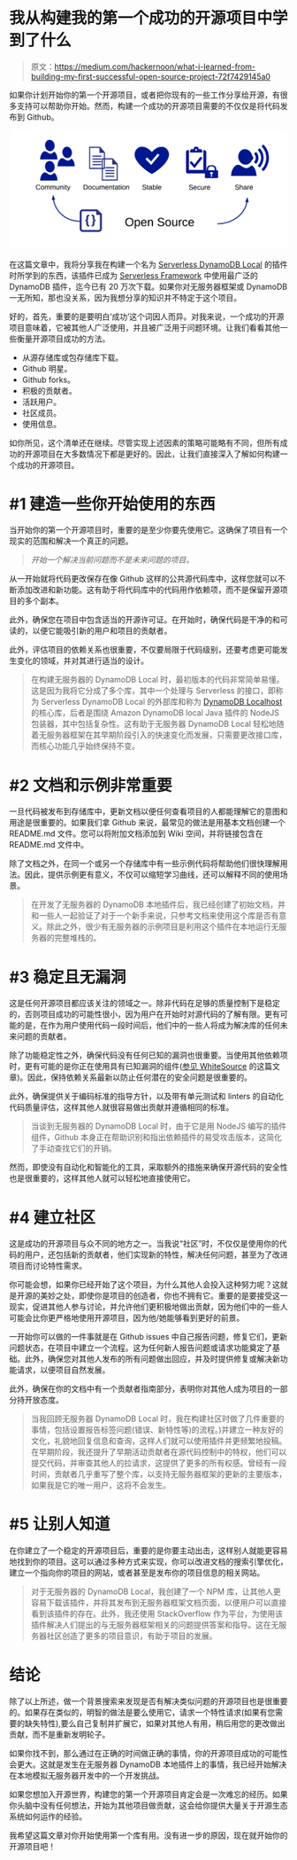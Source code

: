 # 我从构建我的第一个成功的开源项目中学到了什么

> 原文：<https://medium.com/hackernoon/what-i-learned-from-building-my-first-successful-open-source-project-72f7429145a0>

如果你计划开始你的第一个开源项目，或者把你现有的一些工作分享给开源，有很多支持可以帮助你开始。然而，构建一个成功的开源项目需要的不仅仅是将代码发布到 Github。

![](img/551d9b50a7f96fa390a0154ec5c8eefd.png)

在这篇文章中，我将分享我在构建一个名为 [Serverless DynamoDB Local](https://www.npmjs.com/package/serverless-dynamodb-local) 的插件时所学到的东西，该插件已成为 [Serverless Framework](https://serverless.com/) 中使用最广泛的 DynamoDB 插件，迄今已有 20 万次下载。如果你对无服务器框架或 DynamoDB 一无所知，那也没关系，因为我想分享的知识并不特定于这个项目。

好的，首先，重要的是要明白‘成功’这个词因人而异。对我来说，一个成功的开源项目意味着，它被其他人广泛使用，并且被广泛用于问题环境。让我们看看其他一些衡量开源项目成功的方法。

*   从源存储库或包存储库下载。
*   Github 明星。
*   Github forks。
*   积极的贡献者。
*   活跃用户。
*   社区成员。
*   使用信息。

如你所见，这个清单还在继续。尽管实现上述因素的策略可能略有不同，但所有成功的开源项目在大多数情况下都是更好的。因此，让我们直接深入了解如何构建一个成功的开源项目。

# #1 建造一些你开始使用的东西

当开始你的第一个开源项目时，重要的是至少你要先使用它。这确保了项目有一个现实的范围和解决一个真正的问题。

> *开始一个解决当前问题而不是未来问题的项目。*

从一开始就将代码更改保存在像 Github 这样的公共源代码库中，这样您就可以不断添加改进和新功能。这有助于将代码库中的代码用作依赖项，而不是保留开源项目的多个副本。

此外，确保您在项目中包含适当的开源许可证。在开始时，确保代码是干净的和可读的，以便它能吸引新的用户和项目的贡献者。

此外，评估项目的依赖关系也很重要，不仅要局限于代码级别，还要考虑更可能发生变化的领域，并对其进行适当的设计。

> 在构建无服务器的 DynamoDB Local 时，最初版本的代码非常简单易懂。这是因为我将它分成了多个库，其中一个处理与 Serverless 的接口，即称为 Serverless DynamoDB Local 的外部库和称为 [DynamoDB Localhost](https://www.npmjs.com/package/dynamodb-localhost) 的核心库，后者是围绕 Amazon DynamoDB local Java 插件的 NodeJS 包装器，其中包括复杂性。这有助于无服务器 DynamoDB Local 轻松地随着无服务器框架在其早期阶段引入的快速变化而发展，只需要更改接口库，而核心功能几乎始终保持不变。

# #2 文档和示例非常重要

一旦代码被发布到存储库中，更新文档以便任何查看项目的人都能理解它的意图和用途是很重要的。如果我们拿 Github 来说，最常见的做法是用基本文档创建一个 README.md 文件。您可以将附加文档添加到 Wiki 空间，并将链接包含在 README.md 文件中。

除了文档之外，在同一个或另一个存储库中有一些示例代码将帮助他们很快理解用法。因此，提供示例更有意义，不仅可以缩短学习曲线，还可以解释不同的使用场景。

> 在开发了无服务器的 DynamoDB 本地插件后，我已经创建了初始文档，并和一些人一起验证了对于一个新手来说，只参考文档来使用这个库是否有意义。除此之外，很少有无服务器的示例项目是利用这个插件在本地运行无服务器的完整堆栈的。

# #3 稳定且无漏洞

这是任何开源项目都应该关注的领域之一。除非代码在足够的质量控制下是稳定的，否则项目成功的可能性很小，因为用户在开始时对源代码的了解有限。更有可能的是，在作为用户使用代码一段时间后，他们中的一些人将成为解决库的任何未来问题的贡献者。

除了功能稳定性之外，确保代码没有任何已知的漏洞也很重要。当使用其他依赖项时，更有可能的是你正在使用具有已知漏洞的组件([参见 WhiteSource](https://resources.whitesourcesoftware.com/blog-whitesource/owasp-a9-and-why-you-can-t-ignore-it) 的这篇文章)。因此，保持依赖关系最新以防止任何潜在的安全问题是很重要的。

此外，确保提供关于编码标准的指导方针，以及带有单元测试和 linters 的自动化代码质量评估，这样其他人就很容易做出贡献并遵循相同的标准。

> 当谈到无服务器的 DynamoDB Local 时，由于它是用 NodeJS 编写的插件组件，Github 本身正在帮助识别和指出依赖插件的易受攻击版本，这简化了手动查找它们的开销。

然而，即使没有自动化和智能化的工具，采取额外的措施来确保开源代码的安全性也是很重要的，这样其他人就可以轻松地直接使用它。

# #4 建立社区

这是成功的开源项目与众不同的地方之一。当我说“社区”时，不仅仅是使用你的代码的用户，还包括新的贡献者，他们实现新的特性，解决任何问题，甚至为了改进项目而讨论特性需求。

你可能会想，如果你已经开始了这个项目，为什么其他人会投入这种努力呢？这就是开源的美妙之处，即使你是项目的创造者，你也不拥有它。重要的是要接受这一现实，促进其他人参与讨论，并允许他们更积极地做出贡献，因为他们中的一些人可能会比你更严格地使用开源项目，因为他/她能够看到更好的前景。

一开始你可以做的一件事就是在 Github issues 中自己报告问题，修复它们，更新问题状态，在项目中建立一个流程。这为任何新人报告问题或请求功能奠定了基础。此外，确保您对其他人发布的所有问题做出回应，并及时提供修复或解决新功能请求，以便项目自然发展。

此外，确保在你的文档中有一个贡献者指南部分，表明你对其他人成为项目的一部分持开放态度。

> 当我回顾无服务器 DynamoDB Local 时，我在构建社区时做了几件重要的事情，包括设置报告标签问题(错误、新特性等)的流程。)并建立一种友好的文化，礼貌地回复信息和查询，这样人们就可以使用插件并更频繁地投稿。在早期阶段，我还提升了早期活动贡献者在源代码控制中的特权，他们可以提交代码，并审查其他人的拉请求，这提供了更多的所有权感。曾经有一段时间，贡献者几乎重写了整个库，以支持无服务器框架的更新的主要版本，如果我是它的唯一用户，这将不会发生。

# #5 让别人知道

在你建立了一个稳定的开源项目后，重要的是你要主动出击，这样别人就能更容易地找到你的项目。这可以通过多种方式来实现，你可以改进文档的搜索引擎优化，建立一个指向你的项目的网站，或者甚至是发布你的项目信息的相关网站。

> 对于无服务器的 DynamoDB Local，我创建了一个 NPM 库，让其他人更容易下载该插件，并将其发布到无服务器框架文档页面，以便用户可以直接看到该插件的存在。此外，我还使用 StackOverflow 作为平台，为使用该插件解决人们提出的与无服务器框架相关的问题提供答案和指导。这在无服务器社区创造了更多的项目意识，有助于项目的发展。

# 结论

除了以上所述，做一个背景搜索来发现是否有解决类似问题的开源项目也是很重要的。如果存在类似的，明智的做法是要么使用它，请求一个特性请求(如果有您需要的缺失特性),要么自己复制并扩展它，如果对其他人有用，稍后用您的更改做出贡献，而不是重新发明轮子。

如果你找不到，那么通过在正确的时间做正确的事情，你的开源项目成功的可能性会更大。这就是发生在无服务器 DynamoDB 本地插件上的事情，我已经开始解决在本地模拟无服务器开发中的一个开发挑战。

如果您想加入开源世界，构建您的第一个开源项目肯定会是一次难忘的经历。如果你头脑中没有任何想法，开始为其他项目做贡献，这会给你提供大量关于开源生态系统如何运作的经验。

我希望这篇文章对你开始使用第一个库有用。没有进一步的原因，现在就开始你的开源项目吧！